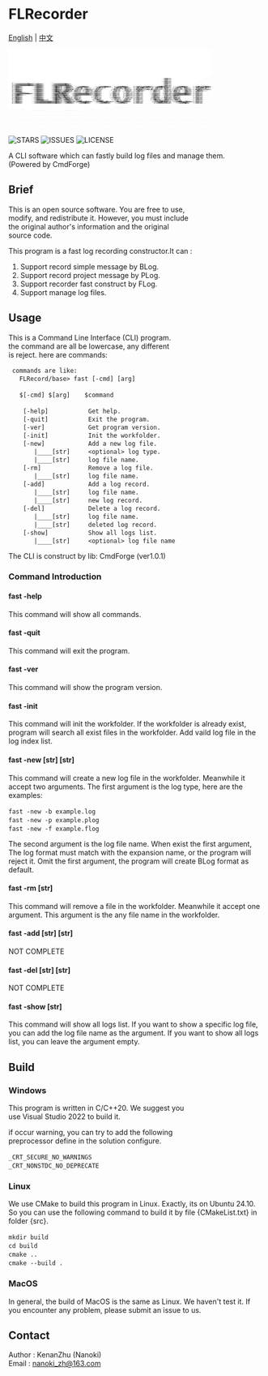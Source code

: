 # FLRecorder

[English](README.md) | [中文](READMECN.md)

![FLRecorder_Logo](./doc/FLRecorder_CODE.png#pic_center)

![STARS](https://img.shields.io/github/stars/KenanZHu/FLRecorder.svg#pic_center) 
![ISSUES](https://img.shields.io/github/issues/KenanZHu/FLRecorder.svg#pic_center) 
![LICENSE](https://img.shields.io/github/license/KenanZHu/FLRecorder.svg#pic_center)

A CLI software which can fastly build log files and manage them.\
(Powered by CmdForge)

## Brief

This is an open source software. You are free to use,\
modify, and redistribute it. However, you must include\
the original author's information and the original\
source code.

This program is a fast log recording constructor.It can :

1. Support record simple message by BLog.
2. Support record project message by PLog.
3. Support recorder fast construct by FLog.
4. Support manage log files.

## Usage

This is a Command Line Interface (CLI) program.\
the command are all be lowercase, any different\
is reject. here are commands:

     commands are like:
       FLRecord/base> fast [-cmd] [arg]
 
       $[-cmd] $[arg]    $command
 
        [-help]           Get help.
        [-quit]           Exit the program.
        [-ver]            Get program version.
        [-init]           Init the workfolder.
        [-new]            Add a new log file.
           |____[str]     <optional> log type.
           |____[str]     log file name.
        [-rm]             Remove a log file.
           |____[str]     log file name.
        [-add]            Add a log record.
           |____[str]     log file name.
           |____[str]     new log record.
        [-del]            Delete a log record.
           |____[str]     log file name.
           |____[str]     deleted log record.
        [-show]           Show all logs list.
           |____[str]     <optional> log file name

The CLI is construct by lib: CmdForge (ver1.0.1)

### Command Introduction

#### fast -help

This command will show all commands.

#### fast -quit

This command will exit the program.

#### fast -ver

This command will show the program version.

#### fast -init

This command will init the workfolder.
If the workfolder is already exist, program
will search all exist files in the workfolder.
Add vaild log file in the log index list.

#### fast -new [str] [str]

This command will create a new log file in the
workfolder. Meanwhile it accept two arguments.
The first argument is the log type, here are
the examples:

``fast -new -b example.log``\
``fast -new -p example.plog``\
``fast -new -f example.flog``

The second argument is the log file name. When
exist the first argument, The log format must
match with the expansion name, or the program
will reject it. Omit the first argument, the
program will create BLog format as default.

#### fast -rm [str]

This command will remove a file in the
workfolder. Meanwhile it accept one argument.
This argument is the any file name in the
workfolder.

#### fast -add [str] [str]

NOT COMPLETE

#### fast -del [str] [str]

NOT COMPLETE

#### fast -show [str]

This command will show all logs list.
If you want to show a specific log file,
you can add the log file name as the argument.
If you want to show all logs list, you can
leave the argument empty.

## Build

### Windows

This program is written in C/C++20. We suggest you\
use Visual Studio 2022 to build it.

if occur warning, you can try to add the following\
preprocessor define in the solution configure.

``_CRT_SECURE_NO_WARNINGS``\
``_CRT_NONSTDC_NO_DEPRECATE``

### Linux

We use CMake to build this program in Linux. Exactly,
its on Ubuntu 24.10. So you can use the following command
to build it by file {CMakeList.txt} in folder {src}.

``mkdir build``\
``cd build``\
``cmake ..``\
``cmake --build .``

### MacOS

In general, the build of MacOS is the same as Linux.
We haven't test it. If you encounter any problem,
please submit an issue to us.

## Contact

Author : KenanZhu (Nanoki)\
Email  : <nanoki_zh@163.com>
